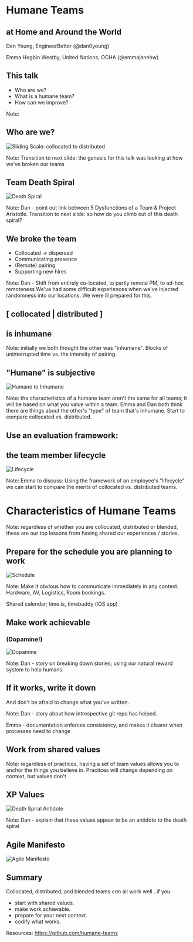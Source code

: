 # Humane Teams
## at Home and Around the World

Dan Young, EngineerBetter
(@dan0young)

Emma Hogbin Westby, United Nations, OCHA
(@emmajanehw)



## This talk

- Who are we?
- What is a humane team?
- How can we improve?

Note:



## Who are we?
![Sliding Scale: collocated to distributed](/images/sliding-scale.svg "Sliding Scale")

Note: Transition to next slide: the genesis for this talk was looking at how we've broken our teams


## Team Death Spiral
![Death Spiral](/images/death-spiral.svg "Death Spiral")

Note:
Dan - point out link between 5 Dysfunctions of a Team & Project Aristotle. Transition to next slide: so how do you climb out of this death spiral?



## We broke the team
* Collocated → dispersed
* Communicating presence
* (Remote) pairing
* Supporting new hires

Note: Dan - Shift from entirely co-located, to partly remote PM, to ad-hoc remoteness
We've had some difficult experiences when we've injected randomness into our locations. We were ill prepared for this.



## [ collocated | distributed ]
## is inhumane

Note: initially we both thought the other was "inhumane". Blocks of uninterrupted time vs. the intensity of pairing.


## "Humane" is subjective
![Humane to Inhumane](/images/humane-inhumane.svg "Team characteristics on a sliding scale")

Note: the characteristics of a humane team aren't the same for all teams; it will be based on what you value within a team. Emma and Dan both think there are things about the other's "type" of team that's inhumane. Start to compare collocated vs. distributed.



## Use an evaluation framework:
## the team member lifecycle

![Lifecycle](/images/lifecycle.svg "Lifecycle")

Note: Emma to discuss: Using the framework of an employee's "lifecycle" we can start to compare the merits of collocated vs. distributed teams.



# Characteristics of Humane Teams

Note: regardless of whether you are collocated, distributed or blended, these are our top lessons from having shared our experiences / stories.



## Prepare for the schedule you are planning to work
![Schedule](/images/calendar-emma.png)

Note:
Make it obvious how to communicate immediately in any context. Hardware, AV, Logistics, Room bookings.

Shared calendar; time.is, timebuddy (iOS app)



## Make work achievable
### (Dopamine!)
![Dopamine](/images/dopamine.png "Dopamine")

Note: Dan - story on breaking down stories; using our natural reward system to help humans



## If it works, write it down
And don't be afraid to change what you've written.

Note:
Dan - story about how introspective git repo has helped.

Emma - documentation enforces consistency, and makes it clearer when processes need to change



## Work from shared values

Note: regardless of practices, having a set of team values allows you to anchor the things you believe in. Practices will change depending on context, but values don't


## XP Values
![Death Spiral Antidote](/images/xp-values.svg "XP Values counteract the death spiral")

Note: Dan - explain that these values appear to be an antidote to the death spiral



## Agile Manifesto
![Agile Manifesto](/images/agile-manifesto.svg "Agile Manifesto")



## Summary

Collocated, distributed, and blended teams *can* all work well...if you:

   * start with shared values.
   * make work achievable.
   * prepare for your next context.
   * codify what works.

Resources: https://github.com/humane-teams
